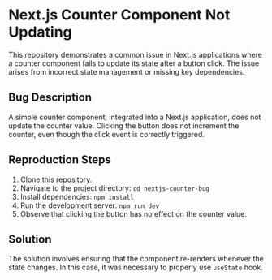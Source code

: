 # Next.js Counter Component Not Updating

This repository demonstrates a common issue in Next.js applications where a counter component fails to update its state after a button click. The issue arises from incorrect state management or missing key dependencies.

## Bug Description

A simple counter component, integrated into a Next.js application, does not update the counter value. Clicking the button does not increment the counter, even though the click event is correctly triggered.

## Reproduction Steps

1. Clone this repository.
2. Navigate to the project directory: `cd nextjs-counter-bug`
3. Install dependencies: `npm install`
4. Run the development server: `npm run dev`
5. Observe that clicking the button has no effect on the counter value.

## Solution

The solution involves ensuring that the component re-renders whenever the state changes. In this case, it was necessary to properly use `useState` hook.